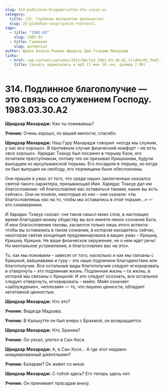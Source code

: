```yaml
---
slug: 314-podlinnoe-blagopoluchie-eto-svyaz-so
category:
  title: (25. Глубокое восприятие реальности)
  slug: 25-glubokoe-vospriyatie-realnosti
tags:
  - title: "1983.03"
    slug: 1983-03
  - title: Гармония
    slug: garmoniya
author: Шрила Бхакти Ракшак Шридхар Дев-Госвами Махарадж
links:
  - href: /wp-content/uploads/2012/08/314_1983.03.30.A2_SridharMj_Podlinnoe_blagopoluchie_eto_svyaz_so_slujeniem_Gospodu.mp3
    title: Скачать аудиозапись в mp3 (3 мин 58 сек, размер 2 Мб)
---
```


# 314. Подлинное благополучие — это связь со служением Господу. 1983.03.30.A2

**Шридхар Махарадж:** Как ты поживаешь?

**Ученик:** Очень хорошо, по вашей милости, спасибо.

**Шридхар Махарадж:** Наш Гуру Махарадж говорил: «когда мы служим, у нас все хорошо». В противном случае физический комфорт – не есть «все хорошо». Харидас Тхакур был посажен в тюрьму Кази, его почитали преступником, потому что он призывал Кришнанам, будучи выходцем из мусульманской тюрьмы. Его посадили в тюрьму, но когда он был выпущен на свободу, его тюремщики были обеспокоены.

Они пришли в ужас от того, что среди наших заключенных оказался святой такого характера, призывающий Имя. Харидас Тхакур дал им благословение: «Я благословляю вас оставаться такими, какие вы есть сейчас». Они не поняли, некоторые из них – они сказали: «ты благословляешь нас на то, чтобы мы оставались в этой тюрьме…» — его сокамерники.

И Харидас Тхакур сказал: «не таков смысл моих слов, в настоящее время благодаря моему обществу вы все имеете некое сознание Бога. И мои благословения таковы, касаются только лишь этого аспекта: чтобы вы оставались в таком сознании, в котором находитесь сейчас, некоторая святая концепция предоминировала в ваших умах – Кришна, Кришна, Кришна. Не ваше физическое окружение, не о нем идет речь! Но ментальное устремление, я благословляю вас на это».

То, как мы поживаем – зависит от того, насколько и как мы связаны с Кришной, вайшнавами и гуру – это наше подлинное благоденствие или благополучие. Все остальные виды благополучия следует игнорировать и отвергнуть – это подлинная жизнь. Подлинная жизнь – та жизнь, в которой мы связаны с Кришной. И это следует осознать, все остальное следует отвергнуть, игнорировать – майю. Майя означает «заблуждение», «иллюзия» — то, что лишено ценности, обладает негативной ценностью.

**Шридхар Махарадж:** Кто это?

**Ученик:** Видагда Мадхава.

**Ученик:** В Калькутте он был вчера с Брахмой, он возвращается.

**Шридхар Махарадж:** Кто, Брахма?

**Ученик:** Он уехал, улетел в Сан-Хосе.

**Шридхар Махарадж:** А, в Сан-Хосе… А где этот недавно инициированный джентльмен?

**Ученик:** Баларам? Он живет со мной.

**Шридхар Махарадж:** С тобой здесь? Его теперь здесь нет.

**Ученик:** Он принимает прасадам внизу.

